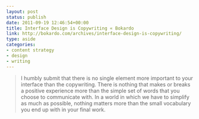 ```yaml
---
layout: post
status: publish
date: 2011-09-19 12:46:54+00:00
title: Interface Design is Copywriting « Bokardo
link: http://bokardo.com/archives/interface-design-is-copywriting/
type: aside
categories:
- content strategy
- design
- writing
---
```


> I humbly submit that there is no single element more important to your interface than the copywriting. There is nothing that makes or breaks a positive experience more than the simple set of words that you choose to communicate with. In a world in which we have to simplify as much as possible, nothing matters more than the small vocabulary you end up with in your final work.
